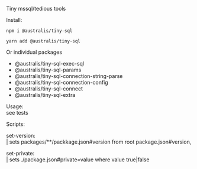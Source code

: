 Tiny mssql/tedious tools

Install:

    npm i @australis/tiny-sql

    yarn add @australis/tiny-sql

Or individual packages

- @australis/tiny-sql-exec-sql  
- @australis/tiny-sql-params  
- @australis/tiny-sql-connection-string-parse  
- @australis/tiny-sql-connection-config  
- @australis/tiny-sql-connect  
- @australis/tiny-sql-extra  


Usage:  
see tests

Scripts:

set-version:  
| sets packages/**/packkage.json#version from root package.json#version,  

set-private:  
| sets ./package.json#private=value where value true|false